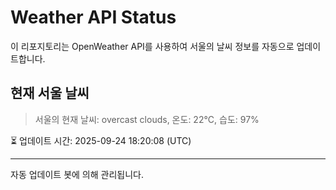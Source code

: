 
# Weather API Status

이 리포지토리는 OpenWeather API를 사용하여 서울의 날씨 정보를 자동으로 업데이트합니다.

## 현재 서울 날씨
> 서울의 현재 날씨: overcast clouds, 온도: 22°C, 습도: 97%

⏳ 업데이트 시간: 2025-09-24 18:20:08 (UTC)

---
자동 업데이트 봇에 의해 관리됩니다.
